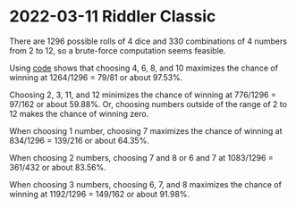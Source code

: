 2022-03-11 Riddler Classic
==========================
There are 1296 possible rolls of 4 dice and 330 combinations of 4 numbers from
2 to 12, so a brute-force computation seems feasible.

Using [code](20220311c.hs) shows that choosing 4, 6, 8, and 10 maximizes
the chance of winning at 1264/1296 = 79/81 or about 97.53%.

Choosing 2, 3, 11, and 12 minimizes the chance of winning at 776/1296 = 97/162
or about 59.88%.  Or, choosing numbers outside of the range of 2 to 12 makes
the chance of winning zero.

When choosing 1 number, choosing 7 maximizes the chance of winning at
834/1296 = 139/216 or about 64.35%.

When choosing 2 numbers, choosing 7 and 8 or 6 and 7 at 1083/1296 = 361/432 or
about 83.56%.

When choosing 3 numbers, choosing 6, 7, and 8 maximizes the chance of winning
at 1192/1296 = 149/162 or about 91.98%.

